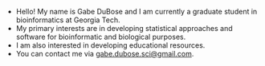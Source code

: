 - Hello! My name is Gabe DuBose and I am currently a graduate student in bioinformatics at Georgia Tech.
- My primary interests are in developing statistical approaches and software for bioinformatic and biological purposes.
- I am also interested in developing educational resources.
- You can contact me via gabe.dubose.sci@gmail.com.
